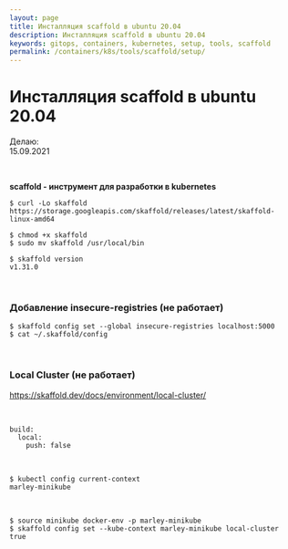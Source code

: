 ```yaml
---
layout: page
title: Инсталляция scaffold в ubuntu 20.04
description: Инсталляция scaffold в ubuntu 20.04
keywords: gitops, containers, kubernetes, setup, tools, scaffold
permalink: /containers/k8s/tools/scaffold/setup/
---
```


# Инсталляция scaffold в ubuntu 20.04

Делаю:  
15.09.2021

<br/>

**scaffold - инструмент для разработки в kubernetes**

```
$ curl -Lo skaffold https://storage.googleapis.com/skaffold/releases/latest/skaffold-linux-amd64

$ chmod +x skaffold
$ sudo mv skaffold /usr/local/bin

$ skaffold version
v1.31.0
```

<br/>

### Добавление insecure-registries (не работает)

```
$ skaffold config set --global insecure-registries localhost:5000
$ cat ~/.skaffold/config
```

<br/>

### Local Cluster (не работает)

https://skaffold.dev/docs/environment/local-cluster/

<br/>

```
build:
  local:
    push: false
```

<br/>

```
$ kubectl config current-context
marley-minikube
```

<br/>

```
$ source minikube docker-env -p marley-minikube
$ skaffold config set --kube-context marley-minikube local-cluster true
```
